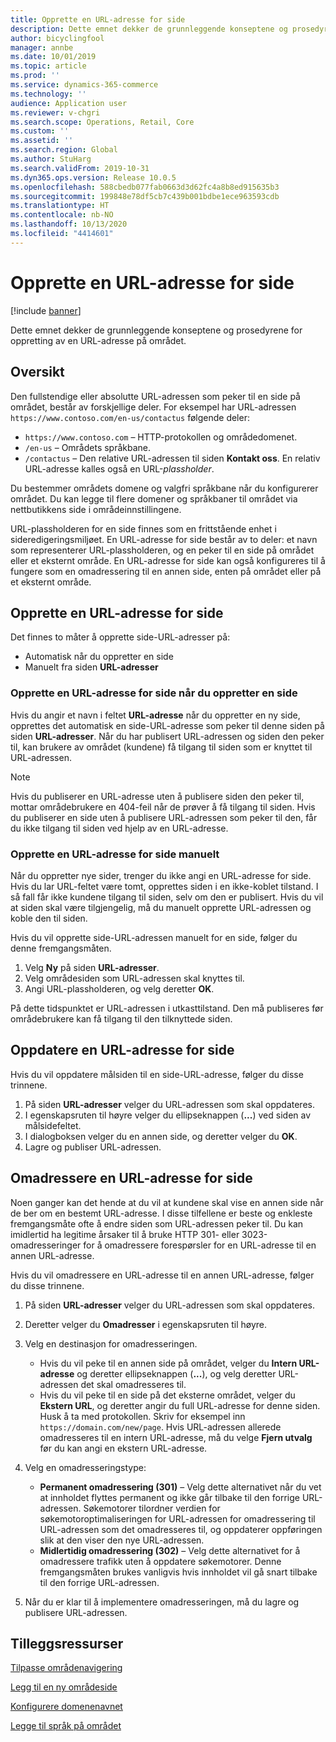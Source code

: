 ```yaml
---
title: Opprette en URL-adresse for side
description: Dette emnet dekker de grunnleggende konseptene og prosedyrene for oppretting av en URL-adresse på området.
author: bicyclingfool
manager: annbe
ms.date: 10/01/2019
ms.topic: article
ms.prod: ''
ms.service: dynamics-365-commerce
ms.technology: ''
audience: Application user
ms.reviewer: v-chgri
ms.search.scope: Operations, Retail, Core
ms.custom: ''
ms.assetid: ''
ms.search.region: Global
ms.author: StuHarg
ms.search.validFrom: 2019-10-31
ms.dyn365.ops.version: Release 10.0.5
ms.openlocfilehash: 588cbedb077fab0663d3d62fc4a8b8ed915635b3
ms.sourcegitcommit: 199848e78df5cb7c439b001bdbe1ece963593cdb
ms.translationtype: HT
ms.contentlocale: nb-NO
ms.lasthandoff: 10/13/2020
ms.locfileid: "4414601"
---
```

# <a name="create-a-page-url"></a>Opprette en URL-adresse for side


[!include [banner](includes/banner.md)]

Dette emnet dekker de grunnleggende konseptene og prosedyrene for oppretting av en URL-adresse på området.

## <a name="overview"></a>Oversikt

Den fullstendige eller absolutte URL-adressen som peker til en side på området, består av forskjellige deler. For eksempel har URL-adressen `https://www.contoso.com/en-us/contactus` følgende deler:

- `https://www.contoso.com` – HTTP-protokollen og områdedomenet.
- `/en-us` – Områdets språkbane.
- `/contactus` – Den relative URL-adressen til siden **Kontakt oss**. En relativ URL-adresse kalles også en URL-*plassholder*.

Du bestemmer områdets domene og valgfri språkbane når du konfigurerer området. Du kan legge til flere domener og språkbaner til området via nettbutikkens side i områdeinnstillingene.

URL-plassholderen for en side finnes som en frittstående enhet i sideredigeringsmiljøet. En URL-adresse for side består av to deler: et navn som representerer URL-plassholderen, og en peker til en side på området eller et eksternt område. En URL-adresse for side kan også konfigureres til å fungere som en omadressering til en annen side, enten på området eller på et eksternt område.

## <a name="create-a-page-url"></a>Opprette en URL-adresse for side

Det finnes to måter å opprette side-URL-adresser på:

- Automatisk når du oppretter en side
- Manuelt fra siden **URL-adresser**

### <a name="create-a-page-url-when-you-create-a-page"></a>Opprette en URL-adresse for side når du oppretter en side

Hvis du angir et navn i feltet **URL-adresse** når du oppretter en ny side, opprettes det automatisk en side-URL-adresse som peker til denne siden på siden **URL-adresser**. Når du har publisert URL-adressen og siden den peker til, kan brukere av området (kundene) få tilgang til siden som er knyttet til URL-adressen.

> [!NOTE]
> Hvis du publiserer en URL-adresse uten å publisere siden den peker til, mottar områdebrukere en 404-feil når de prøver å få tilgang til siden. Hvis du publiserer en side uten å publisere URL-adressen som peker til den, får du ikke tilgang til siden ved hjelp av en URL-adresse.

### <a name="manually-create-a-page-url"></a>Opprette en URL-adresse for side manuelt

Når du oppretter nye sider, trenger du ikke angi en URL-adresse for side. Hvis du lar URL-feltet være tomt, opprettes siden i en ikke-koblet tilstand. I så fall får ikke kundene tilgang til siden, selv om den er publisert. Hvis du vil at siden skal være tilgjengelig, må du manuelt opprette URL-adressen og koble den til siden.

Hvis du vil opprette side-URL-adressen manuelt for en side, følger du denne fremgangsmåten.

1. Velg **Ny** på siden **URL-adresser**.
1. Velg områdesiden som URL-adressen skal knyttes til.
1. Angi URL-plassholderen, og velg deretter **OK**.

På dette tidspunktet er URL-adressen i utkasttilstand. Den må publiseres før områdebrukere kan få tilgang til den tilknyttede siden.

## <a name="update-a-page-url"></a>Oppdatere en URL-adresse for side

Hvis du vil oppdatere målsiden til en side-URL-adresse, følger du disse trinnene.

1. På siden **URL-adresser** velger du URL-adressen som skal oppdateres.
1. I egenskapsruten til høyre velger du ellipseknappen (**...**) ved siden av målsidefeltet.
1. I dialogboksen velger du en annen side, og deretter velger du **OK**.
1. Lagre og publiser URL-adressen.

## <a name="redirect-a-page-url"></a>Omadressere en URL-adresse for side

Noen ganger kan det hende at du vil at kundene skal vise en annen side når de ber om en bestemt URL-adresse. I disse tilfellene er beste og enkleste fremgangsmåte ofte å endre siden som URL-adressen peker til. Du kan imidlertid ha legitime årsaker til å bruke HTTP 301- eller 3023-omadresseringer for å omadressere forespørsler for en URL-adresse til en annen URL-adresse.

Hvis du vil omadressere en URL-adresse til en annen URL-adresse, følger du disse trinnene.

1. På siden **URL-adresser** velger du URL-adressen som skal oppdateres.
1. Deretter velger du **Omadresser** i egenskapsruten til høyre.
1. Velg en destinasjon for omadresseringen.

    - Hvis du vil peke til en annen side på området, velger du **Intern URL-adresse** og deretter ellipseknappen (**...**), og velg deretter URL-adressen det skal omadresseres til.
    - Hvis du vil peke til en side på det eksterne området, velger du **Ekstern URL**, og deretter angir du full URL-adresse for denne siden. Husk å ta med protokollen. Skriv for eksempel inn `https://domain.com/new/page`. Hvis URL-adressen allerede omadresseres til en intern URL-adresse, må du velge **Fjern utvalg** før du kan angi en ekstern URL-adresse.

1. Velg en omadresseringstype:

    - **Permanent omadressering (301)** – Velg dette alternativet når du vet at innholdet flyttes permanent og ikke går tilbake til den forrige URL-adressen. Søkemotorer tilordner verdien for søkemotoroptimaliseringen for URL-adressen for omadressering til URL-adressen som det omadresseres til, og oppdaterer oppføringen slik at den viser den nye URL-adressen. 
    - **Midlertidig omadressering (302)** – Velg dette alternativet for å omadressere trafikk uten å oppdatere søkemotorer. Denne fremgangsmåten brukes vanligvis hvis innholdet vil gå snart tilbake til den forrige URL-adressen.

1. Når du er klar til å implementere omadresseringen, må du lagre og publisere URL-adressen.

## <a name="additional-resources"></a>Tilleggsressurser

[Tilpasse områdenavigering](customize-site-navigation.md)

[Legg til en ny områdeside](add-new-page.md)

[Konfigurere domenenavnet](configure-your-domain-name.md)

[Legge til språk på området](add-languages-to-site.md)
